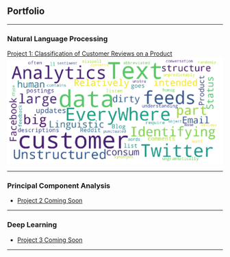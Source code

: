 ## Portfolio

---

### Natural Language Processing 

[Project 1: Classification of Customer Reviews on a Product](/NLP/GitHub_NLP_P1.html)
<img src="images/pic_1.PNG?raw=true"/>


---

### Principal Component Analysis

- [Project 2 Coming Soon]()

---

### Deep Learning

- [Project 3 Coming Soon]()


---
